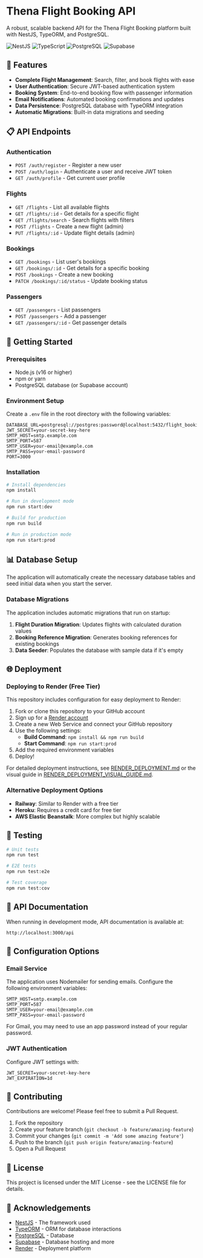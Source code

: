 # Thena Flight Booking API

A robust, scalable backend API for the Thena Flight Booking platform built with NestJS, TypeORM, and PostgreSQL.

![NestJS](https://img.shields.io/badge/NestJS-E0234E?style=for-the-badge&logo=nestjs&logoColor=white)
![TypeScript](https://img.shields.io/badge/TypeScript-3178C6?style=for-the-badge&logo=typescript&logoColor=white)
![PostgreSQL](https://img.shields.io/badge/PostgreSQL-4169E1?style=for-the-badge&logo=postgresql&logoColor=white)
![Supabase](https://img.shields.io/badge/Supabase-3ECF8E?style=for-the-badge&logo=supabase&logoColor=white)

## 🌟 Features

- **Complete Flight Management**: Search, filter, and book flights with ease
- **User Authentication**: Secure JWT-based authentication system
- **Booking System**: End-to-end booking flow with passenger information
- **Email Notifications**: Automated booking confirmations and updates
- **Data Persistence**: PostgreSQL database with TypeORM integration
- **Automatic Migrations**: Built-in data migrations and seeding

## 📋 API Endpoints

### Authentication

- `POST /auth/register` - Register a new user
- `POST /auth/login` - Authenticate a user and receive JWT token
- `GET /auth/profile` - Get current user profile

### Flights

- `GET /flights` - List all available flights
- `GET /flights/:id` - Get details for a specific flight
- `GET /flights/search` - Search flights with filters
- `POST /flights` - Create a new flight (admin)
- `PUT /flights/:id` - Update flight details (admin)

### Bookings

- `GET /bookings` - List user's bookings
- `GET /bookings/:id` - Get details for a specific booking
- `POST /bookings` - Create a new booking
- `PATCH /bookings/:id/status` - Update booking status

### Passengers

- `GET /passengers` - List passengers
- `POST /passengers` - Add a passenger
- `GET /passengers/:id` - Get passenger details

## 🚀 Getting Started

### Prerequisites

- Node.js (v16 or higher)
- npm or yarn
- PostgreSQL database (or Supabase account)

### Environment Setup

Create a `.env` file in the root directory with the following variables:

```
DATABASE_URL=postgresql://postgres:password@localhost:5432/flight_booking
JWT_SECRET=your-secret-key-here
SMTP_HOST=smtp.example.com
SMTP_PORT=587
SMTP_USER=your-email@example.com
SMTP_PASS=your-email-password
PORT=3000
```

### Installation

```bash
# Install dependencies
npm install

# Run in development mode
npm run start:dev

# Build for production
npm run build

# Run in production mode
npm run start:prod
```

## 📊 Database Setup

The application will automatically create the necessary database tables and seed initial data when you start the server.

### Database Migrations

The application includes automatic migrations that run on startup:

1. **Flight Duration Migration**: Updates flights with calculated duration values
2. **Booking Reference Migration**: Generates booking references for existing bookings
3. **Data Seeder**: Populates the database with sample data if it's empty

## 🌐 Deployment

### Deploying to Render (Free Tier)

This repository includes configuration for easy deployment to Render:

1. Fork or clone this repository to your GitHub account
2. Sign up for a [Render account](https://render.com)
3. Create a new Web Service and connect your GitHub repository
4. Use the following settings:
   - **Build Command**: `npm install && npm run build`
   - **Start Command**: `npm run start:prod`
5. Add the required environment variables
6. Deploy!

For detailed deployment instructions, see [RENDER_DEPLOYMENT.md](RENDER_DEPLOYMENT.md) or the visual guide in [RENDER_DEPLOYMENT_VISUAL_GUIDE.md](RENDER_DEPLOYMENT_VISUAL_GUIDE.md).

### Alternative Deployment Options

- **Railway**: Similar to Render with a free tier
- **Heroku**: Requires a credit card for free tier
- **AWS Elastic Beanstalk**: More complex but highly scalable

## 🧪 Testing

```bash
# Unit tests
npm run test

# E2E tests
npm run test:e2e

# Test coverage
npm run test:cov
```

## 📝 API Documentation

When running in development mode, API documentation is available at:

```
http://localhost:3000/api
```

## 🔧 Configuration Options

### Email Service

The application uses Nodemailer for sending emails. Configure the following environment variables:

```
SMTP_HOST=smtp.example.com
SMTP_PORT=587
SMTP_USER=your-email@example.com
SMTP_PASS=your-email-password
```

For Gmail, you may need to use an app password instead of your regular password.

### JWT Authentication

Configure JWT settings with:

```
JWT_SECRET=your-secret-key-here
JWT_EXPIRATION=1d
```

## 🤝 Contributing

Contributions are welcome! Please feel free to submit a Pull Request.

1. Fork the repository
2. Create your feature branch (`git checkout -b feature/amazing-feature`)
3. Commit your changes (`git commit -m 'Add some amazing feature'`)
4. Push to the branch (`git push origin feature/amazing-feature`)
5. Open a Pull Request

## 📄 License

This project is licensed under the MIT License - see the LICENSE file for details.

## 🙏 Acknowledgements

- [NestJS](https://nestjs.com/) - The framework used
- [TypeORM](https://typeorm.io/) - ORM for database interactions
- [PostgreSQL](https://www.postgresql.org/) - Database
- [Supabase](https://supabase.com/) - Database hosting and more
- [Render](https://render.com/) - Deployment platform
